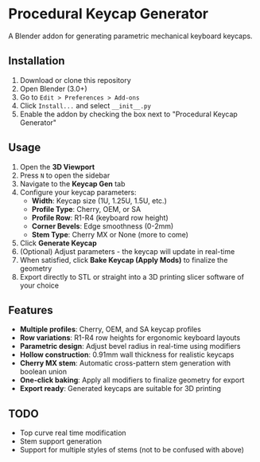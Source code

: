 # Procedural Keycap Generator

A Blender addon for generating parametric mechanical keyboard keycaps.

## Installation

1. Download or clone this repository
2. Open Blender (3.0+)
3. Go to `Edit > Preferences > Add-ons`
4. Click `Install...` and select `__init__.py`
5. Enable the addon by checking the box next to "Procedural Keycap Generator"

## Usage

1. Open the **3D Viewport**
2. Press `N` to open the sidebar
3. Navigate to the **Keycap Gen** tab
4. Configure your keycap parameters:
   - **Width**: Keycap size (1U, 1.25U, 1.5U, etc.)
   - **Profile Type**: Cherry, OEM, or SA
   - **Profile Row**: R1-R4 (keyboard row height)
   - **Corner Bevels**: Edge smoothness (0-2mm)
   - **Stem Type**: Cherry MX or None (more to come)
5. Click **Generate Keycap**
6. (Optional) Adjust parameters - the keycap will update in real-time
7. When satisfied, click **Bake Keycap (Apply Mods)** to finalize the geometry
8. Export directly to STL or straight into a 3D printing slicer software of your choice

## Features

- **Multiple profiles**: Cherry, OEM, and SA keycap profiles
- **Row variations**: R1-R4 row heights for ergonomic keyboard layouts
- **Parametric design**: Adjust bevel radius in real-time using modifiers
- **Hollow construction**: 0.91mm wall thickness for realistic keycaps
- **Cherry MX stem**: Automatic cross-pattern stem generation with boolean union
- **One-click baking**: Apply all modifiers to finalize geometry for export
- **Export ready**: Generated keycaps are suitable for 3D printing

## TODO

- Top curve real time modification
- Stem support generation
- Support for multiple styles of stems (not to be confused with above)
